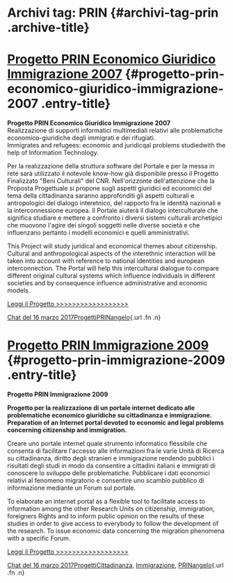 Archivi tag: PRIN {#archivi-tag-prin .archive-title}
=================

[Progetto PRIN Economico Giuridico Immigrazione 2007](index5723.html?p=688) {#progetto-prin-economico-giuridico-immigrazione-2007 .entry-title}
=====================

**Progetto PRIN Economico Giuridico Immigrazione 2007**\
Realizzazione di supporti informatici multimediali relativi alle problematiche economico-giuridiche degli immigrati e dei rifugiati.\
Immigrates and refugees: economic and juridicqal problems studiedwith the help of Information Technology.

Per la realizzazione della struttura software del Portale e per la messa in rete sarà utilizzato il notevole know-how già disponibile presso il Progetto Finalizzato "Beni Culturali" del CNR. Nell'orizzonte dell'attenzione che la Proposta Progettuale si propone sugli aspetti giuridici ed economici del tema della cittadinanza saranno approfonditi gli aspetti culturali e antropologici del dialogo interetnico, del rapporto fra le identità nazionali e la interconnessione europea. Il Portale aiuterà il dialogo interculturale che significa studiare e mettere a confronto i diversi sistemi culturali archetipici che muovono l'agire dei singoli soggetti nelle diverse società e che influenzano pertanto i modelli economici e quelli amministrativi.

This Project will study juridical and economical themes about citizenship. Cultural and anthropological aspects of the interethnic interaction will be taken into account with reference to national identities and european interconnection. The Portal will help this intercultural dialogue to compare different original cultural systems which influence individuals in different societies and by consequence influence administrative and economic models.

[Leggi il Progetto \>\>\>\>\>\>\>\>\>\>\>\>\>\>\>\>\>\>](wp-content/uploads/2017/03/Progetto-PRIN-Economico-Giuridico-Immigrazione-2007.pdf)

[Chat del 16 marzo 2017](index5723.html?p=688 "Permalink a Progetto PRIN Economico Giuridico Immigrazione 2007")[Progetti](index0b40.html?cat=9)[PRIN](index9cf1.html?tag=prin)[angelo](indexcd64.html?author=1 "Vedi tutti gli articoli di angelo"){.url .fn .n}

[Progetto PRIN Immigrazione 2009](indexff9b.html?p=684) {#progetto-prin-immigrazione-2009 .entry-title}
=

**Progetto PRIN Immigrazione 2009**

**Progetto per la realizzazione di un portale internet dedicato alle problematiche economico giuridiche su cittadinanza e immigrazione.**\
**Preparation of an Internet portal devoted to economic and legal problems**\
**concerning citizenship and immigration.**

Creare uno portale internet quale strumento informatico flessibile che consenta di facilitare l'accesso alle informazioni fra le varie Unità di Ricerca su cittadinanza, diritto degli stranieri e immigrazione rendendo pubblici i risultati degli studi in modo da consentire a cittadini italiani e immigrati di conoscere lo sviluppo delle problematiche. Pubblicare i dati economici relativi al fenomeno migratorio e consentire uno scambio pubblico di informazione mediante un Forum sul portale.

To elaborate an internet portal as a flexible tool to facilitate access to information among the other Research Units on citizenship, immigration, foreigners Rights and to inform public opinion on the results of these studies in order to give access to everybody to follow the development of the research. To issue economic data concerning the migration phenomena with a specific Forum.

[Leggi il Progetto \>\>\>\>\>\>\>\>\>\>\>\>\>\>\>\>\>\>](wp-content/uploads/2017/03/Progetto-PRIN-Immigrazione-2009.pdf)

[Chat del 16 marzo 2017](indexff9b.html?p=684 "Permalink a Progetto PRIN Immigrazione 2009")[Progetti](index0b40.html?cat=9)[Cittadinanza](indexf424.html?tag=cittadinanza), [Immigrazione](index32ae.html?tag=immigrazione), [PRIN](index9cf1.html?tag=prin)[angelo](indexcd64.html?author=1 "Vedi tutti gli articoli di angelo"){.url .fn .n}

